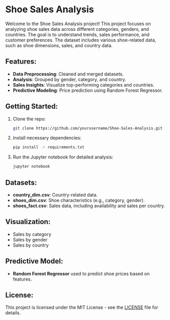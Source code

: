 # Shoe Sales Analysis

Welcome to the Shoe Sales Analysis project! This project focuses on analyzing shoe sales data across different categories, genders, and countries. The goal is to understand trends, sales performance, and customer preferences. The dataset includes various shoe-related data, such as shoe dimensions, sales, and country data.

## Features:
- **Data Preprocessing**: Cleaned and merged datasets.
- **Analysis**: Grouped by gender, category, and country.
- **Sales Insights**: Visualize top-performing categories and countries.
- **Predictive Modeling**: Price prediction using Random Forest Regressor.

## Getting Started:
1. Clone the repo:
    ```bash
    git clone https://github.com/yourusername/Shoe-Sales-Analysis.git
    ```
2. Install necessary dependencies:
    ```bash
    pip install -r requirements.txt
    ```
3. Run the Jupyter notebook for detailed analysis:
    ```bash
    jupyter notebook
    ```

## Datasets:
- **country_dim.csv**: Country-related data.
- **shoes_dim.csv**: Shoe characteristics (e.g., category, gender).
- **shoes_fact.csv**: Sales data, including availability and sales per country.

## Visualization:
- Sales by category
- Sales by gender
- Sales by country

## Predictive Model:
- **Random Forest Regressor** used to predict shoe prices based on features.

## License:
This project is licensed under the MIT License - see the [LICENSE](LICENSE) file for details.
